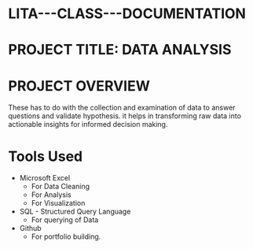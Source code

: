 # LITA---CLASS---DOCUMENTATION
# PROJECT TITLE: DATA ANALYSIS
# PROJECT OVERVIEW
These has to do with the collection and examination of data to answer questions and validate hypothesis. it helps in transforming raw data into actionable insights for informed decision making.
# Tools Used
* Microsoft Excel  
    +  For Data Cleaning
    +  For Analysis
    + For Visualization
* SQL - Structured Query Language
    +  For querying of Data
* Github
     - For portfolio building.
